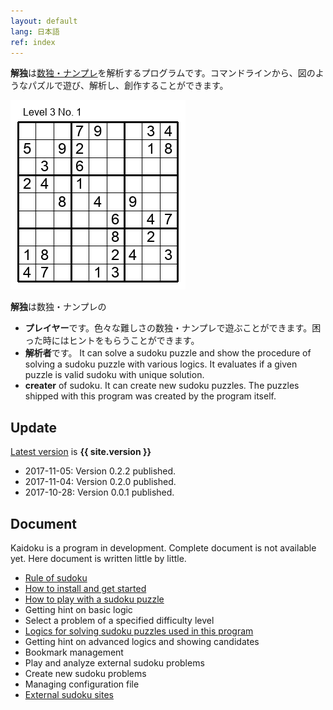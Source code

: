 ```yaml
---
layout: default
lang: 日本語
ref: index
---
```


**解独**は[数独・ナンプレ](rule.ja)を解析するプログラムです。コマンドラインから、図のようなパズルで遊び、解析し、創作することができます。 

![](img/3-1.jpg)

**解独**は数独・ナンプレの

* **プレイヤー**です。色々な難しさの数独・ナンプレで遊ぶことができます。困った時にはヒントをもらうことができます。
* **解析者**です。 It can solve a sudoku puzzle and show the procedure of solving a sudoku puzzle with various logics. It evaluates if a given puzzle is valid sudoku with unique solution.
* **creater** of sudoku. It can create new sudoku puzzles. The puzzles shipped with this program was created by the program itself.

## Update

[Latest version](https://pypi.python.org/pypi/kaidoku) is **{{ site.version }}**

* 2017-11-05: Version 0.2.2 published.
* 2017-11-04: Version 0.2.0 published.
* 2017-10-28: Version 0.0.1 published.

## Document

Kaidoku is a program in development. Complete document is not available yet. Here document is written little by little.

- [Rule of sudoku](rule)
- [How to install and get started](install)
- [How to play with a sudoku puzzle](play)
- Getting hint on basic logic
- Select a problem of a specified difficulty level
- [Logics for solving sudoku puzzles used in this program](logic)
- Getting hint on advanced logics and showing candidates
- Bookmark management
- Play and analyze external sudoku problems
- Create new sudoku problems
- Managing configuration file
- [External sudoku sites](link)
